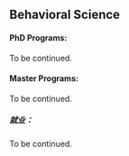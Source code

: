 ## Behavioral Science

#### PhD Programs:

To be continued.

#### Master Programs:

To be continued.

##### 就业：

To be continued.

